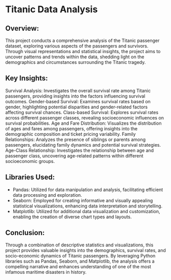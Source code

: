 # Titanic Data Analysis

## Overview:
This project conducts a comprehensive analysis of the Titanic passenger dataset, exploring various aspects of the passengers and survivors. Through visual representations and statistical insights, the project aims to uncover patterns and trends within the data, shedding light on the demographics and circumstances surrounding the Titanic tragedy.

## Key Insights:

Survival Analysis: Investigates the overall survival rate among Titanic passengers, providing insights into the factors influencing survival outcomes.
Gender-based Survival: Examines survival rates based on gender, highlighting potential disparities and gender-related factors affecting survival chances.
Class-based Survival: Explores survival rates across different passenger classes, revealing socioeconomic influences on survival probabilities.
Age and Fare Distribution: Visualizes the distribution of ages and fares among passengers, offering insights into the demographic composition and ticket pricing variability.
Family Relationships: Analyzes the presence of siblings or parents among passengers, elucidating family dynamics and potential survival strategies.
Age-Class Relationship: Investigates the relationship between age and passenger class, uncovering age-related patterns within different socioeconomic groups.
## Libraries Used:

- Pandas: Utilized for data manipulation and analysis, facilitating efficient data processing and exploration.
- Seaborn: Employed for creating informative and visually appealing statistical visualizations, enhancing data interpretation and storytelling.
- Matplotlib: Utilized for additional data visualization and customization, enabling the creation of diverse chart types and layouts.
## Conclusion:
Through a combination of descriptive statistics and visualizations, this project provides valuable insights into the demographics, survival rates, and socio-economic dynamics of Titanic passengers. By leveraging Python libraries such as Pandas, Seaborn, and Matplotlib, the analysis offers a compelling narrative and enhances understanding of one of the most infamous maritime disasters in history.